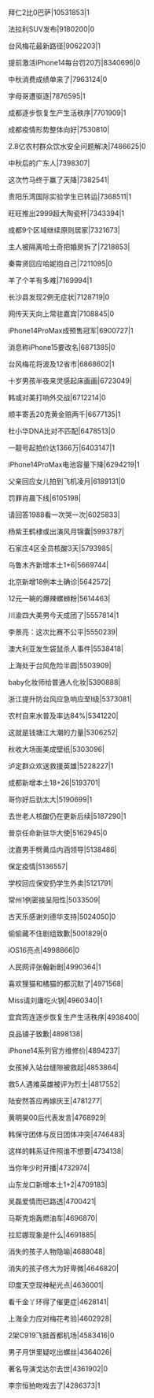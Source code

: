 拜仁2比0巴萨|10531853|1

法拉利SUV发布|9180200|0

台风梅花最新路径|9062203|1

提前激活iPhone14每台罚20万|8340696|0

中秋消费成绩单来了|7963124|0

字母哥遭驱逐|7876595|1

成都逐步恢复生产生活秩序|7701909|1

成都疫情形势整体向好|7530810|

2.8亿农村群众饮水安全问题解决|7486625|0

中秋后的广东人|7398307|

这次竹马终于赢了天降|7382541|

贵阳乐湾国际实验学生已转运|7368511|1

旺旺推出2999超大陶瓷杯|7343394|1

成都9个区域继续原则居家|7321673|

主人被隔离哈士奇把婚房拆了|7218853|

秦霄贤回应哈妮抱自己|7211095|0

羊了个羊有多难|7169994|1

长沙县发现2例无症状|7128719|0

网传天天向上常驻嘉宾|7108845|0

iPhone14ProMax成预售冠军|6900727|1

消息称iPhone15要改名|6871385|0

台风梅花将波及12省市|6868602|1

十岁男孩半夜来灵感起床画画|6723049|

韩或对美打响外交战|6712214|0

顺丰寄丢20克黄金赔两千|6677135|1

杜小华DNA比对不匹配|6478513|0

一靓号起拍价达1366万|6403147|1

iPhone14ProMax电池容量下降|6294219|1

父亲回应女儿拍到飞机凌月|6189131|0

罚罪肖晨下线|6105198|

请回答1988看一次哭一次|6025833|

杨紫王鹤棣或出演风月锦囊|5993787|

石家庄4区全员核酸3天|5793985|

乌鲁木齐新增本土1+6|5669744|

北京新增18例本土确诊|5642572|

12元一碗的爆辣螺蛳粉|5614463|

川渝四大美男今天成团了|5557814|1

李景亮：这次比赛不公平|5550239|

澳大利亚发生袋鼠杀人事件|5538418|

上海处于台风危险半圆|5503909|

baby化妆师给普通人化妆|5390888|

浙江提升防台风应急响应至Ⅰ级|5373081|

农村自来水普及率达84%|5341220|

这就是钱塘江大潮的力量|5306252|

秋收大场面美成壁纸|5303096|

泸定群众欢送救援英雄|5228227|1

成都新增本土18+26|5193701|

哥你好后劲太大|5190699|1

去世老人核酸仍在更新后续|5187290|1

普京任命新驻华大使|5162945|0

沈嘉男手劈黄瓜内涵领导|5138486|

保定疫情|5136557|

学校回应保安扔学生外卖|5121791|

常州1例密接呈阳性|5033509|

古天乐感谢刘德华支持|5024050|0

偷偷藏不住剧组致歉|5001829|0

iOS16亮点|4998866|0

人民网评张翰新剧|4990364|1

喜欢狸猫和橘猫的都沉默了|4971568|

Miss请刘庸吃火锅|4960340|1

宜宾筠连逐步恢复生产生活秩序|4938400|

良品铺子致歉|4898138|

iPhone14系列官方维修价|4894237|

女孩掉入站台缝隙被救起|4853864|

救5人遇难英雄被评为烈士|4817552|

陆安然答应再嫁庆王|4781277|

黄明昊00后代表发言|4768929|

韩保守团体与反日团体冲突|4746483|

这样的韩系证件照谁不想要|4734138|

当你年少时开播|4732974|

山东龙口新增本土1+2|4709183|

吴磊爱情而已路透|4700421|

马斯克炮轰燃油车|4696870|

拉尼娜现象是什么|4691885|

消失的孩子人物隐喻|4688048|

消失的孩子佟大为好卑微|4646820|

印度天空现神秘光点|4636001|

看千金丫环得了催更症|4628141|

上海全力应对梅花考验|4602928|

2架C919飞抵首都机场|4583416|0

男子月饼里疑吃出螺丝|4364026|

著名导演戈达尔去世|4361902|0

李宗恒拍吻戏去了|4286373|1

